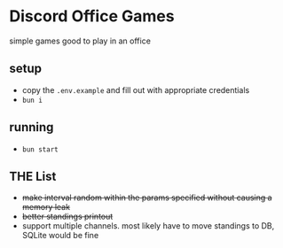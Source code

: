 # Discord Office Games

simple games good to play in an office

## setup

- copy the `.env.example` and fill out with appropriate credentials
- `bun i`

## running

- `bun start`

## THE List

- ~~make interval random within the params specified without causing a memory leak~~
- ~~better standings printout~~
- support multiple channels. most likely have to move standings to DB, SQLite would be fine
